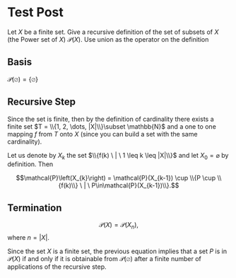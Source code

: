 # Test Post

Let $X$ be a finite set. Give a recursive definition of the set of subsets
of $X$ (the Power set of $X$) $\mathcal{P}(X)$.
Use union as the operator on the definition

## Basis

$\mathcal{P}(\varnothing) = \{\varnothing\}$

## Recursive Step

Since the set is finite, then by the definition of cardinality there exists a finite set $T = \\{1, 2, \dots, |X|\\}\subset \mathbb{N}$ and a one to one mapping $f$ from $T$ onto $X$ (since you can build a set with the same cardinality).

Let us denote by $X_{k}$ the set $\\{f(k) \ | \ 1 \leq k \leq |X|\\}$ and let $X_{0} = \varnothing$ by definition. Then

$$\mathcal{P}\left(X_{k}\right) = \mathcal{P}(X_{k-1}) \cup \\{P \cup \\{f(k)\\} \ | \ P\in\mathcal{P}(X_{k-1})\\}.$$  

## Termination

$$\mathcal{P}(X) = \mathcal{P}\left(X_{n}\right),$$
where $n = |X|$.

Since the set $X$ is a finite set, the previous equation implies that a set $P$ is in $\mathcal{P}(X)$ if and only if it is obtainable from $\mathcal{P}(\varnothing)$ after a finite number of applications of the recursive step.